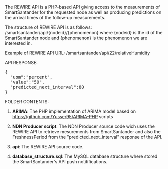 The REWIRE API is a PHP-based API giving access to the measurements of SmartSantander for the requested node as well as producing predictions on the arrival times 
of the follow-up measurements.

The structure of REWIRE API is as follows: 
/smartsantander/api/{nodeid}/{phenomenon} 
where {nodeid} is the id of the SmartSantander node and {phenomenon} is the phenomenon we are interested in.

Example of REWIRE API URL: /smartsantander/api/22/relativeHumidity

API RESPONSE:
<div class="highlight highlight-source-json position-relative overflow-auto">
<pre>
{
  "uom":"percent",
  "value":"59",
  "predicted_next_interval":80
}
</pre>
</div>


FOLDER CONTENTS:

1. <strong>ARIMA</strong>: The PHP implementation of ARIMA model based on https://github.com/Yusser95/ARIMA-PHP scripts

2. <strong>NDN Producer script</strong>: The NDN Producer source code wich uses the REWIRE API to retrieve mesurements from SmartSantander and also the FreshnessPeriod from the "predicted_next_interval" response of the API.

3. <strong>api</strong>: The REWIRE API source code.

4. <strong>database_structure.sql</strong>: The MySQL database structure where stored the SmartSantander's API push notitifications.
